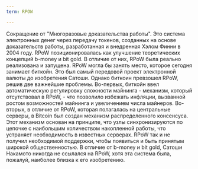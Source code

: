 ```yaml
---
term: RPOW

---
```

Сокращение от "Многоразовые доказательства работы". Это система электронных денег через передачу токенов, созданных на основе доказательств работы, разработанная и внедренная Хэлом Финни в 2004 году. RPoW позиционировалась как улучшение теоретических концепций b-money и bit gold. В отличие от них, RPoW была реально реализована и запущена. RPoW могла бы занять место, которое сегодня занимает биткойн. Это был самый передовой проект электронной валюты до изобретения Сатоши. Однако биткоин превзошел RPoW, решив две важнейшие проблемы. Во-первых, биткойн ввел автоматическую регулировку сложности майнинга - механизм, который отсутствовал в RPoW, - что позволило избежать инфляции, вызванной ростом возможностей майнинга и увеличением числа майнеров. Во-вторых, в отличие от RPoW, которая полагалась на центральные серверы, в Bitcoin был создан механизм распределенного консенсуса. Этот механизм основан на принципе, что узлы синхронизируются по цепочке с наибольшим количеством накопленной работы, что устраняет необходимость в известных серверах. RPoW так и не получил необходимой поддержки, чтобы появиться и быть принятым широкой общественностью. В отличие от b-money и bit gold, Сатоши Накамото никогда не ссылался на RPoW, хотя эта система была, пожалуй, наиболее близка к его изобретению.